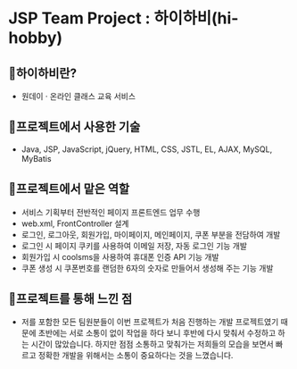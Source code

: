 # JSP Team Project : 하이하비(hi-hobby)

## 🎇하이하비란?
- 원데이 · 온라인 클래스 교육 서비스

## 🎇프로젝트에서 사용한 기술
- Java, JSP, JavaScript, jQuery, HTML, CSS, JSTL, EL, AJAX, MySQL, MyBatis

## 🎇프로젝트에서 맡은 역할
- 서비스 기획부터 전반적인 페이지 프론트엔드 업무 수행
- web.xml, FrontController 설계
- 로그인, 로그아웃, 회원가입, 마이페이지, 메인페이지, 쿠폰 부분을 전담하여 개발
- 로그인 시 페이지 쿠키를 사용하여 이메일 저장, 자동 로그인 기능 개발
- 회원가입 시 coolsms을 사용하여 휴대폰 인증 API 기능 개발
- 쿠폰 생성 시 쿠폰번호를 랜덤한 6자의 숫자로 만들어서 생성해 주는 기능 개발

## 🎇프로젝트를 통해 느낀 점
- 저를 포함한 모든 팀원분들이 이번 프로젝트가 처음 진행하는 개발 프로젝트였기 때문에 초반에는 서로 소통이 없이 작업을 하다 보니 후반에 다시 맞춰서 수정하고 하는 시간이 많았습니다. 하지만 점점 소통하고 맞춰가는 저희들의 모습을 보면서 빠르고 정확한 개발을 위해서는 소통이 중요하다는 것을 느꼈습니다.
